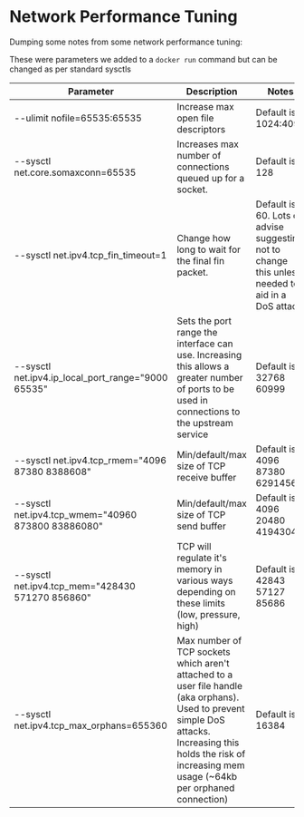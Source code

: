 # Network Performance Tuning
Dumping some notes from some network performance tuning:

These were parameters we added to a `docker run` command but can be changed as per standard sysctls

|Parameter|Description|Notes|
|---|---|---|
|--ulimit nofile=65535:65535|Increase max open file descriptors|Default is: 1024:4096|
|--sysctl net.core.somaxconn=65535|Increases max number of connections queued up for a socket.|Default is 128|
|--sysctl net.ipv4.tcp_fin_timeout=1|Change how long to wait for the final fin packet.|Default is 60. Lots of advise suggesting not to change this unless needed to aid in a DoS attack.|
|--sysctl net.ipv4.ip_local_port_range="9000 65535"|Sets the port range the interface can use. Increasing this allows a greater number of ports to be used in connections to the upstream service|Default is: 32768   60999|
|--sysctl net.ipv4.tcp_rmem="4096 87380 8388608"|Min/default/max size of TCP receive buffer|Default is: 4096    87380   6291456|
|--sysctl net.ipv4.tcp_wmem="40960 873800 83886080"|Min/default/max size of TCP send buffer|Default is: 4096    20480   4194304|
|--sysctl net.ipv4.tcp_mem="428430 571270 856860"|TCP will regulate it's memory in various ways depending on these limits (low, pressure, high)|Default is: 42843   57127   85686|
|--sysctl net.ipv4.tcp_max_orphans=655360|Max number of TCP sockets which aren't attached to a user file handle (aka orphans). Used to prevent simple DoS attacks. Increasing this holds the risk of increasing mem usage (~64kb per orphaned connection)|Default is: 16384|
